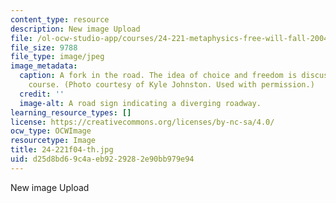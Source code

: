 ```yaml
---
content_type: resource
description: New image Upload
file: /ol-ocw-studio-app/courses/24-221-metaphysics-free-will-fall-2004/d25d8bd69c4aeb9229282e90bb979e94_24-221f04-th.jpg
file_size: 9788
file_type: image/jpeg
image_metadata:
  caption: A fork in the road. The idea of choice and freedom is discussed in this
    course. (Photo courtesy of Kyle Johnston. Used with permission.)
  credit: ''
  image-alt: A road sign indicating a diverging roadway.
learning_resource_types: []
license: https://creativecommons.org/licenses/by-nc-sa/4.0/
ocw_type: OCWImage
resourcetype: Image
title: 24-221f04-th.jpg
uid: d25d8bd6-9c4a-eb92-2928-2e90bb979e94
---
```

New image Upload